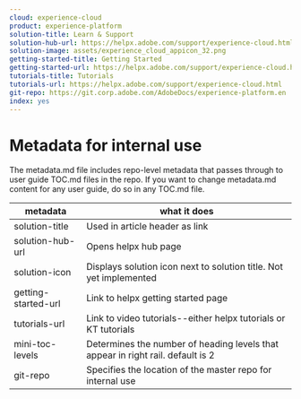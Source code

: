 ```yaml
---
cloud: experience-cloud
product: experience-platform
solution-title: Learn & Support
solution-hub-url: https://helpx.adobe.com/support/experience-cloud.html
solution-image: assets/experience_cloud_appicon_32.png
getting-started-title: Getting Started
getting-started-url: https://helpx.adobe.com/support/experience-cloud.html
tutorials-title: Tutorials
tutorials-url: https://helpx.adobe.com/support/experience-cloud.html
git-repo: https://git.corp.adobe.com/AdobeDocs/experience-platform.en
index: yes
---
```


# Metadata for internal use

The metadata.md file includes repo-level metadata that passes through to user guide TOC.md files in the repo. If you want to change metadata.md content for any user guide, do so in any TOC.md file.

| metadata | what it does |
|--- |--- |
| solution-title | Used in article header as link |
| solution-hub-url | Opens helpx hub page |
| solution-icon | Displays solution icon next to solution title. Not yet implemented |
| getting-started-url | Link to helpx getting started page |
| tutorials-url | Link to video tutorials--either helpx tutorials or KT tutorials |
| mini-toc-levels | Determines the number of heading levels that appear in right rail. default is 2 |
| git-repo | Specifies the location of the master repo for internal use |
